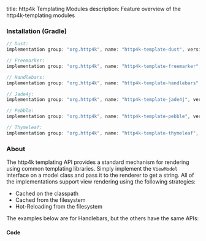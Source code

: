 title: http4k Templating Modules
description: Feature overview of the http4k-templating modules

### Installation (Gradle)

```groovy
// Dust: 
implementation group: "org.http4k", name: "http4k-template-dust", version: "4.25.10.1"

// Freemarker: 
implementation group: "org.http4k", name: "http4k-template-freemarker", version: "4.25.10.1"

// Handlebars: 
implementation group: "org.http4k", name: "http4k-template-handlebars", version: "4.25.10.1"

// Jade4j: 
implementation group: "org.http4k", name: "http4k-template-jade4j", version: "4.25.10.1"

// Pebble: 
implementation group: "org.http4k", name: "http4k-template-pebble", version: "4.25.10.1"

// Thymeleaf: 
implementation group: "org.http4k", name: "http4k-template-thymeleaf", version: "4.25.10.1"
```

### About
The http4k templating API provides a standard mechanism for rendering using common templating libraries. Simply implement the `ViewModel` interface on a model class and pass it to the renderer to get a string. All of the implementations support view rendering using the following strategies:

* Cached on the classpath
* Cached from the filesystem
* Hot-Reloading from the filesystem

The examples below are for Handlebars, but the others have the same APIs:

#### Code  [<img class="octocat"/>](https://github.com/http4k/http4k/blob/master/src/docs/guide/reference/templating/example.kt)

<script src="https://gist-it.appspot.com/https://github.com/http4k/http4k/blob/master/src/docs/guide/reference/templating/example.kt"></script>

[http4k]: https://http4k.org
